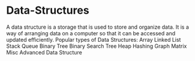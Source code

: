 # Data-Structures
A data structure is a storage that is used to store and organize data. It is a way of arranging data on a computer so that it can be accessed and updated efficiently. Popular types of Data Structures:  Array Linked List Stack Queue Binary Tree Binary Search Tree Heap Hashing Graph Matrix Misc Advanced Data Structure
